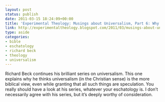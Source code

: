 ```yaml
---
layout: post
status: publish
date: 2011-03-15 18:24:09+00:00
title: 'Experimental Theology: Musings about Universalism, Part 6: Why Universalism is More Biblical'
link: http://experimentaltheology.blogspot.com/2011/03/musings-about-universalism-part-6-why.html
type: aside
categories:
- bible
- eschatology
- richard beck
- theology
- universalism
---
```


Richard Beck continues his brilliant series on universalism. This one explains why he thinks universalism (in the Christian sense) is the more biblical view, even while granting that all such things are speculation. You really should have a look at his series, whatever your eschatology is. I don’t necessarily agree with his series, but it’s deeply worthy of consideration.
